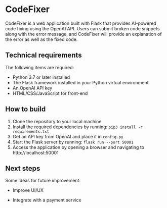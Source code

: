 # CodeFixer

CodeFixer is a web application built with Flask that provides AI-powered code fixing using the OpenAI API. Users can submit broken code snippets along with the error message, and CodeFixer will provide an explanation of the error as well as the fixed code.

## Technical requirements

The following items are required:

- Python 3.7 or later installed
- The Flask framework installed in your Python virtual environment
- An OpenAI API key
- HTML/CSS/JavaScript for front-end

## How to build

1. Clone the repository to your local machine
2. Install the required dependencies by running: `pip3 install -r requirements.txt`
3. Get an API key from OpenAI and place it in `config.py`
4. Start the Flask server by running: `flask run --port 50001`
5. Access the application by opening a browser and navigating to http://localhost:50001

## Next steps

Some ideas for future improvement:

- Improve UI/UX

- Integrate with a payment service
